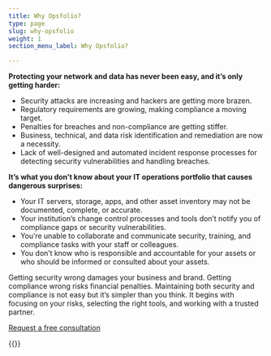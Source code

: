 ```yaml
---
title: Why Opsfolio?
type: page
slug: why-opsfolio
weight: 1
section_menu_label: Why Opsfolio?

---
```

**Protecting your network and data has never been easy, and it’s only getting harder:**

* Security attacks are increasing and hackers are getting more brazen.
* Regulatory requirements are growing, making compliance a moving target.
* Penalties for breaches and non-compliance are getting stiffer.
* Business, technical, and data risk identification and remediation are now a necessity.
* Lack of well-designed and automated incident response processes for detecting security vulnerabilities and handling breaches.

**It’s what you don’t know about your IT operations portfolio that causes dangerous surprises:**

* Your IT servers, storage, apps, and other asset inventory may not be documented, complete, or accurate.
* Your institution’s change control processes and tools don’t notify you of compliance gaps or security vulnerabilities.
* You’re unable to collaborate and communicate security, training, and compliance tasks with your staff or colleagues.
* You don’t know who is responsible and accountable for your assets or who should be informed or consulted about your assets.


Getting security wrong damages your business and brand. Getting compliance wrong risks financial penalties. Maintaining both security and compliance is not easy but it’s simpler than you think.
It begins with focusing on your risks, selecting the right tools, and working with a trusted partner.

[ Request a free consultation ](/solutions/opsfolio/register?q=1)


{{<benefits type="opsfolio-benefit" column="4">}}
